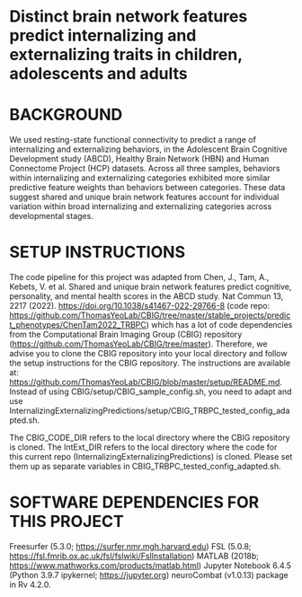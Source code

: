# Distinct brain network features predict internalizing and externalizing traits in children, adolescents and adults

# BACKGROUND
We used resting-state functional connectivity to predict a range of internalizing and externalizing behaviors, in the Adolescent Brain Cognitive Development study (ABCD), Healthy Brain Network (HBN) and Human Connectome Project (HCP) datasets. Across all three samples, behaviors within internalizing and externalizing categories exhibited more similar predictive feature weights than behaviors between categories. These data suggest shared and unique brain network features account for individual variation within broad internalizing and externalizing categories across developmental stages.

# SETUP INSTRUCTIONS
The code pipeline for this project was adapted from Chen, J., Tam, A., Kebets, V. et al. Shared and unique brain network features predict cognitive, personality, and mental health scores in the ABCD study. Nat Commun 13, 2217 (2022). https://doi.org/10.1038/s41467-022-29766-8 (code repo: https://github.com/ThomasYeoLab/CBIG/tree/master/stable_projects/predict_phenotypes/ChenTam2022_TRBPC) which has a lot of code dependencies from the Computational Brain Imaging Group (CBIG) repository (https://github.com/ThomasYeoLab/CBIG/tree/master). Therefore, we advise you to clone the CBIG repository into your local directory and follow the setup instructions for the CBIG repository. The instructions are available at: https://github.com/ThomasYeoLab/CBIG/blob/master/setup/README.md. Instead of using CBIG/setup/CBIG_sample_config.sh, you need to adapt and use InternalizingExternalizingPredictions/setup/CBIG_TRBPC_tested_config_adapted.sh. 

The CBIG_CODE_DIR refers to the local directory where the CBIG repository is cloned.
The IntExt_DIR refers to the local directory where the code for this current repo (InternalizingExternalizingPredictions) is cloned.
Please set them up as separate variables in CBIG_TRBPC_tested_config_adapted.sh. 

# SOFTWARE DEPENDENCIES FOR THIS PROJECT
Freesurfer (5.3.0; https://surfer.nmr.mgh.harvard.edu)
FSL (5.0.8; https://fsl.fmrib.ox.ac.uk/fsl/fslwiki/FslInstallation)
MATLAB (2018b; https://www.mathworks.com/products/matlab.html)
Jupyter Notebook 6.4.5 (Python 3.9.7 ipykernel; https://jupyter.org)
neuroCombat (v1.0.13) package in Rv 4.2.0. 
